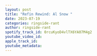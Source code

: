 ```yaml
---
layout: post
title: "Refin Rewind: Al Snow "
date: 2023-07-19
categories: ringside-rant
author: ringside-rant
spotify_track_id: 0rcuKyoD4vlTX6YA07M4g2
youtube_video_id: 
apple_track_id: 
youtube_metadata: 
---
```

